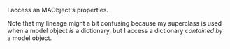 I access an MAObject's properties.

Note that my lineage might a bit confusing because my superclass is used when a model object *is* a dictionary, but I access a dictionary *contained by* a model object.